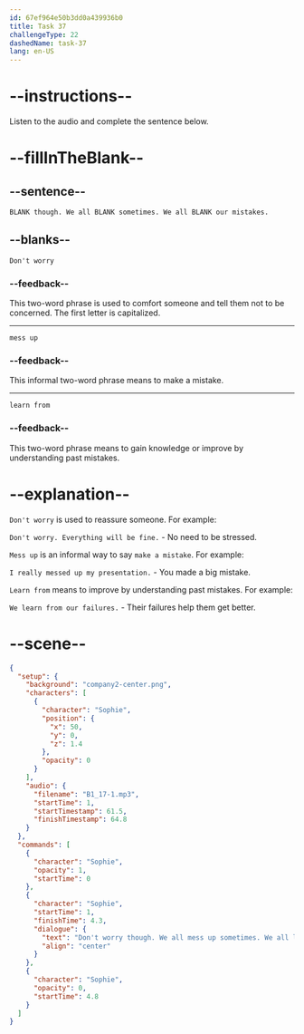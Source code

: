 ```yaml
---
id: 67ef964e50b3dd0a439936b0
title: Task 37
challengeType: 22
dashedName: task-37
lang: en-US
---
```


<!-- (audio) Sophie: Don't worry though. We all mess up sometimes. We all learn from our mistakes. -->

# --instructions--

Listen to the audio and complete the sentence below.

# --fillInTheBlank--

## --sentence--

`BLANK though. We all BLANK sometimes. We all BLANK our mistakes.`

## --blanks--

`Don't worry`

### --feedback--

This two-word phrase is used to comfort someone and tell them not to be concerned. The first letter is capitalized.

---

`mess up`

### --feedback--

This informal two-word phrase means to make a mistake.

---

`learn from`

### --feedback--

This two-word phrase means to gain knowledge or improve by understanding past mistakes.

# --explanation--

`Don't worry` is used to reassure someone. For example:

`Don't worry. Everything will be fine.` - No need to be stressed.

`Mess up` is an informal way to say `make a mistake`. For example:

`I really messed up my presentation.` - You made a big mistake.

`Learn from` means to improve by understanding past mistakes. For example:

`We learn from our failures.` - Their failures help them get better.

# --scene--

```json
{
  "setup": {
    "background": "company2-center.png",
    "characters": [
      {
        "character": "Sophie",
        "position": {
          "x": 50,
          "y": 0,
          "z": 1.4
        },
        "opacity": 0
      }
    ],
    "audio": {
      "filename": "B1_17-1.mp3",
      "startTime": 1,
      "startTimestamp": 61.5,
      "finishTimestamp": 64.8
    }
  },
  "commands": [
    {
      "character": "Sophie",
      "opacity": 1,
      "startTime": 0
    },
    {
      "character": "Sophie",
      "startTime": 1,
      "finishTime": 4.3,
      "dialogue": {
        "text": "Don't worry though. We all mess up sometimes. We all learn from our mistakes.",
        "align": "center"
      }
    },
    {
      "character": "Sophie",
      "opacity": 0,
      "startTime": 4.8
    }
  ]
}
```
